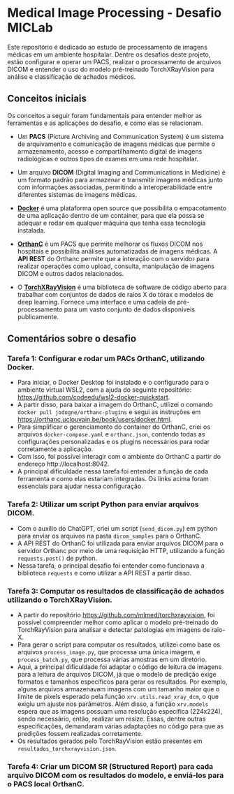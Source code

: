 # Medical Image Processing - Desafio MICLab

Este repositório é dedicado ao estudo de processamento de imagens médicas em um ambiente hospitalar. Dentre os desafios deste projeto, estão configurar e operar um PACS, realizar o processamento de arquivos DICOM e entender o uso do modelo pré-treinado TorchXRayVision para análise e classificação de achados médicos.



## Conceitos iniciais
Os conceitos a seguir foram fundamentais para entender melhor as ferramentas e as aplicações do desafio, e como elas se relacionam.

* Um **PACS** (Picture Archiving and Communication System) é um sistema de arquivamento e comunicação de imagens médicas que permite o armazenamento, acesso e compartilhamento digital de imagens radiológicas e outros tipos de exames em uma rede hospitalar.

* Um arquivo **DICOM** (Digital Imaging and Communications in Medicine) é um formato padrão para armazenar e transmitir imagens médicas junto com informações associadas, permitindo a interoperabilidade entre diferentes sistemas de imagens médicas.

* **[Docker](https://www.docker.com/)** é uma plataforma open source que possibilita o empacotamento de uma aplicação dentro de um container, para que ela possa se adequar e rodar em qualquer máquina que tenha essa tecnologia instalada.

* **[OrthanC](https://www.orthanc-server.com/)** é um PACS que permite melhorar os fluxos DICOM nos hospitais e possibilita análises automatizadas de imagens médicas. A **API REST** do Orthanc permite que a interação com o servidor para realizar operações como upload, consulta, manipulação de imagens DICOM e outros dados relacionados.

* O **[TorchXRayVision](https://github.com/mlmed/torchxrayvision)** é uma biblioteca de software de código aberto para trabalhar com conjuntos de dados de raios X do tórax e modelos de deep learning. Fornece uma interface e uma cadeia de pré-processamento para um vasto conjunto de dados disponíveis publicamente.



## Comentários sobre o desafio

### Tarefa 1: Configurar e rodar um PACs OrthanC, utilizando Docker.
* Para iniciar, o Docker Desktop foi instalado e o configurado para o ambiente virtual WSL2, com a ajuda do seguinte repositório: https://github.com/codeedu/wsl2-docker-quickstart.
* A partir disso, para baixar a imagem do OrthanC, utilizei o comando `docker pull jodogne/orthanc-plugins` e segui as instruções em https://orthanc.uclouvain.be/book/users/docker.html.
* Para simplificar o gerenciamento do container do OrthanC, criei os arquivos `docker-compose.yaml` e `orthanc.json`, contendo todas as configurações personalizadas e os plugins necessários para rodar corretamente a aplicação.
* Com isso, foi possível interagir com o ambiente do OrthanC a partir do endereço http://localhost:8042.
* A principal dificuldade nessa tarefa foi entender a função de cada ferramenta e como elas estariam integradas. Os links acima foram essenciais para ajudar nessa configuração.

### Tarefa 2: Utilizar um script Python para enviar arquivos DICOM.
* Com o auxílio do ChatGPT, criei um script (`send_dicom.py`) em python para enviar os arquivos na pasta `dicom_samples` para o OrthanC.
* A API REST do OrthanC foi utilizada para enviar arquivos DICOM para o servidor Orthanc por meio de uma requisição HTTP, utilizando a função `requests.post()` de python.
* Nessa tarefa, o principal desafio foi entender como funcionava a biblioteca `requests` e como utilizar a API REST a partir disso.

### Tarefa 3: Computar os resultados de classificação de achados utilizando o TorchXRayVision. 
* A partir do repositório https://github.com/mlmed/torchxrayvision, foi possível compreender melhor como aplicar o modelo pré-treinado do TorchRayVision para analisar e detectar patologias em imagens de raio-X.
* Para gerar o script para computar os resultados, utilizei como base os arquivos `process_image.py`, que processa uma única imagem, e `process_batch.py`, que processa várias amostras em um diretório.
* Aqui, a principal dificuldade foi adaptar o código de leitura de imagens para a leitura de arquivos DICOM, já que o modelo de predição exige formatos e tamanhos específicos para gerar os resultados. Por exemplo, alguns arquivos armazenavam imagens com um tamanho maior que o limite de pixels esperado pela função `xrv.utils.read_xray_dcm`, o que exigiu um ajuste nos parâmetros. Além disso, a função `xrv.models` espera que as imagens possuam uma resolução específica (224x224), sendo necessário, então, realizar um resize. Essas, dentre outras especificações, demandaram várias adaptações no código para que as predições fossem realizadas corretamente.
* Os resultados gerados pelo TorchRayVision estão presentes em `resultados_torchxrayvision.json`.

### Tarefa 4: Criar um DICOM SR (Structured Report) para cada arquivo DICOM com os resultados do modelo, e enviá-los para o PACS local OrthanC.